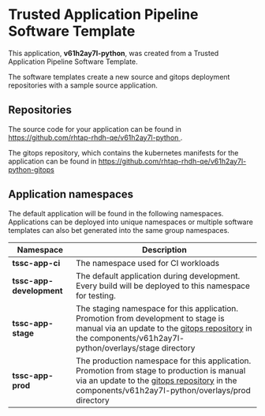# Trusted Application Pipeline Software Template

This application, **v61h2ay7l-python**, was created from a Trusted Application Pipeline Software Template.

The software templates create a new source and gitops deployment repositories with a sample source application. 

## Repositories

The source code for your application can be found in [https://github.com/rhtap-rhdh-qe/v61h2ay7l-python ](https://github.com/rhtap-rhdh-qe/v61h2ay7l-python ).
 
The gitops repository, which contains the kubernetes manifests for the application can be found in 
[https://github.com/rhtap-rhdh-qe/v61h2ay7l-python-gitops ](https://github.com/rhtap-rhdh-qe/v61h2ay7l-python-gitops ) 

## Application namespaces 

The default application will be found in the following namespaces. Applications can be deployed into unique namespaces or multiple software templates can also bet generated into the same group namespaces.  

|  Namespace   |  Description   |  
| -------- | -------- |
| **tssc-app-ci** | The namespace used for CI workloads |
| **tssc-app-development** | The default application during development. Every build will be deployed to this namespace for testing. |
| **tssc-app-stage** | The staging namespace for this application. Promotion from development to stage is manual via an update to the [gitops repository](https://github.com/rhtap-rhdh-qe/v61h2ay7l-python-gitops ) in the components/v61h2ay7l-python/overlays/stage directory |
| **tssc-app-prod** | The production namespace for this application. Promotion from stage to production is manual via an update to the [gitops repository](https://github.com/rhtap-rhdh-qe/v61h2ay7l-python-gitops ) in the components/v61h2ay7l-python/overlays/prod directory |